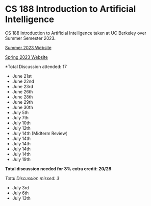 # CS 188 Introduction to Artificial Intelligence
CS 188 Introduction to Artificial Intelligence taken at UC Berkeley over Summer Semester 2023.

[Summer 2023 Website](https://inst.eecs.berkeley.edu/~cs188/su23/)

[Spring 2023 Website](https://inst.eecs.berkeley.edu/~cs188/sp23/)

*Total Discussion attended: 17

- June 21st
- June 22nd
- June 23rd
- June 26th
- June 28th
- June 29th
- June 30th
- July 5th
- July 7th
- July 10th
- July 12th
- July 14th (Midterm Review)
- July 14th
- July 14th
- July 14th
- July 14th
- July 19th

**Total discussion needed for 3% extra credit: 20/28**

*Total Discussion missed: 3*
- July 3rd
- July 6th
- July 13th